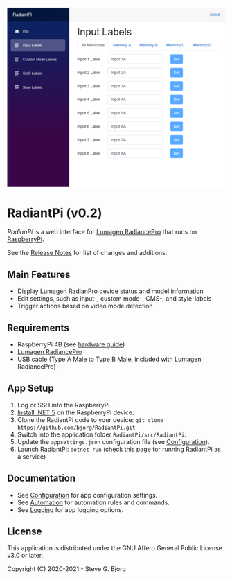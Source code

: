﻿![RadiantPi Input Labels](Docs/Images/InputLabels.png)

# RadiantPi (v0.2)

_RadianPi_ is a web interface for [Lumagen RadiancePro](http://www.lumagen.com/) that runs on [RaspberryPi](https://www.raspberrypi.org/).

See the [Release Notes](Docs/ReleaseNotes.md) for list of changes and additions.

## Main Features

* Display Lumagen RadianPro device status and model information
* Edit settings, such as input-, custom mode-, CMS-, and style-labels
* Trigger actions based on video mode detection

## Requirements

* RaspberryPi 4B (see [hardware guide](Docs/Hardware.md))
* [Lumagen RadiancePro](http://www.lumagen.com/)
* USB cable (Type A Male to Type B Male, included with Lumagen RadiancePro)

## App Setup

1. Log or SSH into the RaspberryPi.
1. [Install .NET 5](https://www.petecodes.co.uk/install-and-use-microsoft-dot-net-5-with-the-raspberry-pi/) on the RaspberryPi device.
1. Clone the RadiantPi code to your device: `git clone https://github.com/bjorg/RadiantPi.git`
1. Switch into the application folder `RadiantPi/src/RadiantPi`.
1. Update the `appsettings.json` configuration file (see [Configuration](Docs/Configuration.md)).
1. Launch RadiantPi: `dotnet run` (check [this page](https://thomaslevesque.com/2018/04/17/hosting-an-asp-net-core-2-application-on-a-raspberry-pi/) for running RadiantPi as a service)

## Documentation

* See [Configuration](Docs/Configuration.md) for app configuration settings.
* See [Automation](Docs/Automation.md) for automation rules and commands.
* See [Logging](Docs/Logging.md) for app logging options.

## License

This application is distributed under the GNU Affero General Public License v3.0 or later.

Copyright (C) 2020-2021 - Steve G. Bjorg